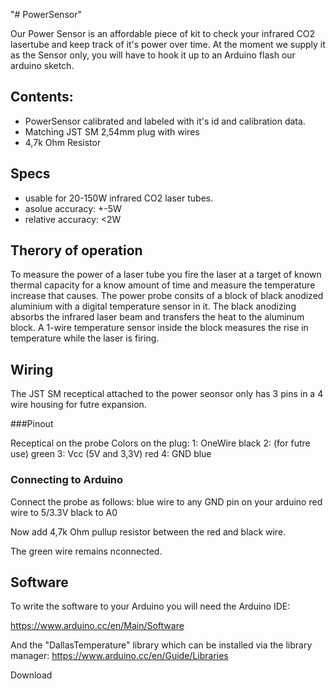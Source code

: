 "# PowerSensor" 

Our Power Sensor is an affordable piece of kit to check your infrared CO2 lasertube and keep track of it's power over time. 
At the moment we supply it as the Sensor only, you will have to hook it up to an Arduino flash our arduino sketch. 

## Contents:

- PowerSensor calibrated and labeled with it's id and calibration data. 
- Matching  JST SM 2,54mm plug with wires
- 4,7k Ohm Resistor 

## Specs

- usable for 20-150W infrared CO2 laser tubes.
- asolue accuracy: +-5W
- relative accuracy: <2W

## Therory of operation

To measure the power of a laser tube you fire the laser at a target of 
known thermal capacity for a know amount of time and measure the temperature increase that causes.
The power probe consits of a block of black anodized aluminium with a digital temperature sensor in it. 
The black anodizing absorbs the infrared laser beam and transfers the heat to the aluminum block. 
A 1-wire temperature sensor inside the block measures the rise in temperature while the laser is firing. 


## Wiring 

The JST SM receptical attached to the power seonsor only has 3 pins in a 4 wire housing for futre expansion. 

###Pinout 

Receptical on the probe   Colors on the plug:
1: OneWire		black
2: (for futre use)		green
3: Vcc (5V and 3,3V)		red
4: GND		blue



### Connecting to Arduino

Connect the probe as follows:
blue wire to any GND pin on your arduino
red wire to 5/3.3V
black to A0 

Now add 4,7k Ohm pullup resistor between the red and black wire. 

The green wire remains nconnected. 

## Software 

To write the software to your Arduino you will need the Arduino IDE:

https://www.arduino.cc/en/Main/Software

And the "DallasTemperature" library which can be installed via the library manager:
https://www.arduino.cc/en/Guide/Libraries

Download 










